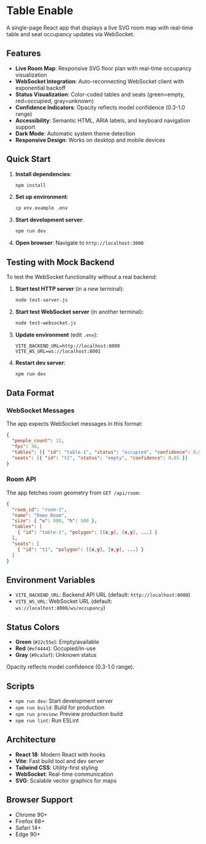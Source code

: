 # Table Enable

A single-page React app that displays a live SVG room map with real-time table and seat occupancy updates via WebSocket.

## Features

- **Live Room Map**: Responsive SVG floor plan with real-time occupancy visualization
- **WebSocket Integration**: Auto-reconnecting WebSocket client with exponential backoff
- **Status Visualization**: Color-coded tables and seats (green=empty, red=occupied, gray=unknown)
- **Confidence Indicators**: Opacity reflects model confidence (0.3-1.0 range)
- **Accessibility**: Semantic HTML, ARIA labels, and keyboard navigation support
- **Dark Mode**: Automatic system theme detection
- **Responsive Design**: Works on desktop and mobile devices

## Quick Start

1. **Install dependencies**:

   ```bash
   npm install
   ```

2. **Set up environment**:

   ```bash
   cp env.example .env
   ```

3. **Start development server**:

   ```bash
   npm run dev
   ```

4. **Open browser**: Navigate to `http://localhost:3000`

## Testing with Mock Backend

To test the WebSocket functionality without a real backend:

1. **Start test HTTP server** (in a new terminal):

   ```bash
   node test-server.js
   ```

2. **Start test WebSocket server** (in another terminal):

   ```bash
   node test-websocket.js
   ```

3. **Update environment** (edit `.env`):

   ```
   VITE_BACKEND_URL=http://localhost:8000
   VITE_WS_URL=ws://localhost:8001
   ```

4. **Restart dev server**:
   ```bash
   npm run dev
   ```

## Data Format

### WebSocket Messages

The app expects WebSocket messages in this format:

```json
{
  "people_count": 12,
  "fps": 30,
  "tables": [{ "id": "table-1", "status": "occupied", "confidence": 0.92 }],
  "seats": [{ "id": "t1", "status": "empty", "confidence": 0.85 }]
}
```

### Room API

The app fetches room geometry from `GET /api/room`:

```json
{
  "room_id": "room-1",
  "name": "Demo Room",
  "size": { "w": 800, "h": 500 },
  "tables": [
    { "id": "table-1", "polygon": [[x,y], [x,y], ...] }
  ],
  "seats": [
    { "id": "t1", "polygon": [[x,y], [x,y], ...] }
  ]
}
```

## Environment Variables

- `VITE_BACKEND_URL`: Backend API URL (default: `http://localhost:8000`)
- `VITE_WS_URL`: WebSocket URL (default: `ws://localhost:8000/ws/occupancy`)

## Status Colors

- **Green** (`#22c55e`): Empty/available
- **Red** (`#ef4444`): Occupied/in-use
- **Gray** (`#9ca3af`): Unknown status

Opacity reflects model confidence (0.3-1.0 range).

## Scripts

- `npm run dev`: Start development server
- `npm run build`: Build for production
- `npm run preview`: Preview production build
- `npm run lint`: Run ESLint

## Architecture

- **React 18**: Modern React with hooks
- **Vite**: Fast build tool and dev server
- **Tailwind CSS**: Utility-first styling
- **WebSocket**: Real-time communication
- **SVG**: Scalable vector graphics for maps

## Browser Support

- Chrome 90+
- Firefox 88+
- Safari 14+
- Edge 90+
